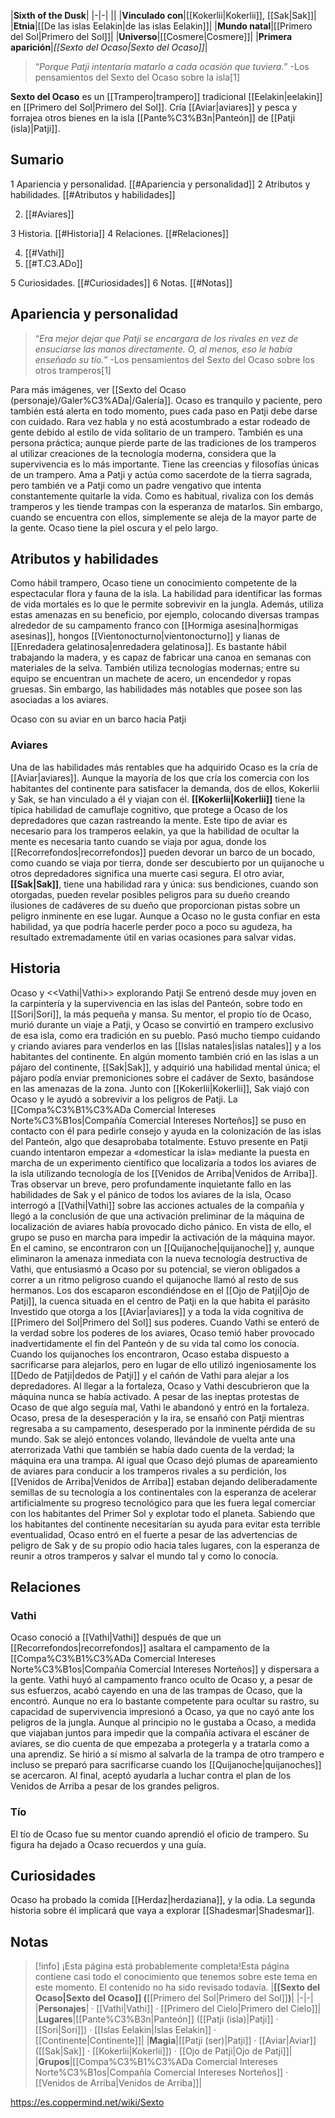 

|**Sixth of the Dusk**|
|-|-|
||
|**Vinculado con**|[[Kokerlii\|Kokerlii]], [[Sak\|Sak]]|
|**Etnia**|[[De las islas Eelakin\|de las islas Eelakin]]|
|**Mundo natal**|[[Primero del Sol\|Primero del Sol]]|
|**Universo**|[[Cosmere\|Cosmere]]|
|**Primera aparición**|*[[Sexto del Ocaso\|Sexto del Ocaso]]*|

>“*Porque Patji intentaría matarlo a cada ocasión que tuviera.*”
\-Los pensamientos del Sexto del Ocaso sobre la isla[1]


**Sexto del Ocaso** es un [[Trampero\|trampero]] tradicional [[Eelakin\|eelakin]] en [[Primero del Sol\|Primero del Sol]].
Cría [[Aviar\|aviares]] y pesca y forrajea otros bienes en la isla [[Pante%C3%B3n\|Panteón]] de [[Patji (isla)\|Patji]].

## Sumario

1 Apariencia y personalidad. [[#Apariencia y personalidad]] 
2 Atributos y habilidades. [[#Atributos y habilidades]] 

2. [[#Aviares]] 


3 Historia. [[#Historia]] 
4 Relaciones. [[#Relaciones]] 

4. [[#Vathi]] 
4. [[#T.C3.ADo]] 


5 Curiosidades. [[#Curiosidades]] 
6 Notas. [[#Notas]] 


## Apariencia y personalidad
>“*Era mejor dejar que Patji se encargara de los rivales en vez de ensuciarse las manos directamente. O, al menos, eso le había enseñado su tío.*”
\-Los pensamientos del Sexto del Ocaso sobre los otros tramperos[1]


Para más imágenes, ver [[Sexto del Ocaso (personaje)/Galer%C3%ADa\|/Galería]].
Ocaso es tranquilo y paciente, pero también está alerta en todo momento, pues cada paso en Patji debe darse con cuidado. Rara vez habla y no está acostumbrado a estar rodeado de gente debido al estilo de vida solitario de un trampero. También es una persona práctica; aunque pierde parte de las tradiciones de los tramperos al utilizar creaciones de la tecnología moderna, considera que la supervivencia es lo más importante.
Tiene las creencias y filosofías únicas de un trampero. Ama a Patji y actúa como sacerdote de la tierra sagrada, pero también ve a Patji como un padre vengativo que intenta constantemente quitarle la vida. Como es habitual, rivaliza con los demás tramperos y les tiende trampas con la esperanza de matarlos. Sin embargo, cuando se encuentra con ellos, simplemente se aleja de la mayor parte de la gente.
Ocaso tiene la piel oscura y el pelo largo.

## Atributos y habilidades
Como hábil trampero, Ocaso tiene un conocimiento competente de la espectacular flora y fauna de la isla. La habilidad para identificar las formas de vida mortales es lo que le permite sobrevivir en la jungla. Además, utiliza estas amenazas en su beneficio, por ejemplo, colocando diversas trampas alrededor de su campamento franco con [[Hormiga asesina\|hormigas asesinas]], hongos [[Vientonocturno\|vientonocturno]] y lianas de [[Enredadera gelatinosa\|enredadera gelatinosa]]. Es bastante hábil trabajando la madera, y es capaz de fabricar una canoa en semanas con materiales de la selva. También utiliza tecnologías modernas; entre su equipo se encuentran un machete de acero, un encendedor y ropas gruesas. Sin embargo, las habilidades más notables que posee son las asociadas a los aviares.

  Ocaso con su aviar en un barco hacia Patji
### Aviares
Una de las habilidades más rentables que ha adquirido Ocaso es la cría de [[Aviar\|aviares]]. Aunque la mayoría de los que cría los comercia con los habitantes del continente para satisfacer la demanda, dos de ellos, Kokerlii y Sak, se han vinculado a él y viajan con él. **[[Kokerlii\|Kokerlii]]** tiene la típica habilidad de camuflaje cognitivo, que protege a Ocaso de los depredadores que cazan rastreando la mente. Este tipo de aviar es necesario para los tramperos eelakin, ya que la habilidad de ocultar la mente es necesaria tanto cuando se viaja por agua, donde los [[Recorrefondos\|recorrefondos]] pueden devorar un barco de un bocado, como cuando se viaja por tierra, donde ser descubierto por un quijanoche u otros depredadores significa una muerte casi segura. El otro aviar, **[[Sak\|Sak]]**, tiene una habilidad rara y única: sus bendiciones, cuando son otorgadas, pueden revelar posibles peligros para su dueño creando ilusiones de cadáveres de su dueño que proporcionan pistas sobre un peligro inminente en ese lugar. Aunque a Ocaso no le gusta confiar en esta habilidad, ya que podría hacerle perder poco a poco su agudeza, ha resultado extremadamente útil en varias ocasiones para salvar vidas.

## Historia
  Ocaso y <<Vathi\|Vathi>> explorando Patji
Se entrenó desde muy joven en la carpintería y la supervivencia en las islas del Panteón, sobre todo en [[Sori\|Sori]], la más pequeña y mansa. Su mentor, el propio tío de Ocaso, murió durante un viaje a Patji, y Ocaso se convirtió en trampero exclusivo de esa isla, como era tradición en su pueblo. Pasó mucho tiempo cuidando y criando aviares para venderlos en las [[Islas natales\|islas natales]] y a los habitantes del continente. En algún momento también crió en las islas a un pájaro del continente, [[Sak\|Sak]], y adquirió una habilidad mental única; el pájaro podía enviar premoniciones sobre el cadáver de Sexto, basándose en las amenazas de la zona. Junto con [[Kokerlii\|Kokerlii]], Sak viajó con Ocaso y le ayudó a sobrevivir a los peligros de Patji.
La [[Compa%C3%B1%C3%ADa Comercial Intereses Norte%C3%B1os\|Compañía Comercial Intereses Norteños]] se puso en contacto con él para pedirle consejo y ayuda en la colonización de las islas del Panteón, algo que desaprobaba totalmente. Estuvo presente en Patji cuando intentaron empezar a «domesticar la isla» mediante la puesta en marcha de un experimento científico que localizaría a todos los aviares de la isla utilizando tecnología de los [[Venidos de Arriba\|Venidos de Arriba]]. Tras observar un breve, pero profundamente inquietante fallo en las habilidades de Sak y el pánico de todos los aviares de la isla, Ocaso interrogó a [[Vathi\|Vathi]] sobre las acciones actuales de la compañía y llegó a la conclusión de que una activación preliminar de la máquina de localización de aviares había provocado dicho pánico. En vista de ello, el grupo se puso en marcha para impedir la activación de la máquina mayor. En el camino, se encontraron con un [[Quijanoche\|quijanoche]] y, aunque eliminaron la amenaza inmediata con la nueva tecnología destructiva de Vathi, que entusiasmó a Ocaso por su potencial, se vieron obligados a correr a un ritmo peligroso cuando el quijanoche llamó al resto de sus hermanos. Los dos escaparon escondiéndose en el [[Ojo de Patji\|Ojo de Patji]], la cuenca situada en el centro de Patji en la que habita el parásito Investido que otorga a los [[Aviar\|aviares]] y a toda la vida cognitiva de [[Primero del Sol\|Primero del Sol]] sus poderes. Cuando Vathi se enteró de la verdad sobre los poderes de los aviares, Ocaso temió haber provocado inadvertidamente el fin del Panteón y de su vida tal como los conocía. Cuando los quijanoches los encontraron, Ocaso estaba dispuesto a sacrificarse para alejarlos, pero en lugar de ello utilizó ingeniosamente los [[Dedo de Patji\|dedos de Patji]] y el cañón de Vathi para alejar a los depredadores.
Al llegar a la fortaleza, Ocaso y Vathi descubrieron que la máquina nunca se había activado. A pesar de las ineptas protestas de Ocaso de que algo seguía mal, Vathi le abandonó y entró en la fortaleza. Ocaso, presa de la desesperación y la ira, se ensañó con Patji mientras regresaba a su campamento, desesperado por la inminente pérdida de su mundo. Sak se alejó entonces volando, llevándole de vuelta ante una aterrorizada Vathi que también se había dado cuenta de la verdad; la máquina era una trampa. Al igual que Ocaso dejó plumas de apareamiento de aviares para conducir a los tramperos rivales a su perdición, los [[Venidos de Arriba\|Venidos de Arriba]] estaban dejando deliberadamente semillas de su tecnología a los continentales con la esperanza de acelerar artificialmente su progreso tecnológico para que les fuera legal comerciar con los habitantes del Primer Sol y explotar todo el planeta.
Sabiendo que los habitantes del continente necesitarían su ayuda para evitar esta terrible eventualidad, Ocaso entró en el fuerte a pesar de las advertencias de peligro de Sak y de su propio odio hacia tales lugares, con la esperanza de reunir a otros tramperos y salvar el mundo tal y como lo conocía.

## Relaciones
### Vathi
Ocaso conoció a [[Vathi\|Vathi]] después de que un [[Recorrefondos\|recorrefondos]] asaltara el campamento de la [[Compa%C3%B1%C3%ADa Comercial Intereses Norte%C3%B1os\|Compañía Comercial Intereses Norteños]] y dispersara a la gente. Vathi huyó al campamento franco oculto de Ocaso y, a pesar de sus esfuerzos, acabó cayendo en una de las trampas de Ocaso, que la encontró. Aunque no era lo bastante competente para ocultar su rastro, su capacidad de supervivencia impresionó a Ocaso, ya que no cayó ante los peligros de la jungla. Aunque al principio no le gustaba a Ocaso, a medida que viajaban juntos para impedir que la compañía activara el escáner de aviares, se dio cuenta de que empezaba a protegerla y a tratarla como a una aprendiz. Se hirió a sí mismo al salvarla de la trampa de otro trampero e incluso se preparó para sacrificarse cuando los [[Quijanoche\|quijanoches]] se acercaron. Al final, aceptó ayudarla a luchar contra el plan de los Venidos de Arriba a pesar de los grandes peligros.

### Tío
El tío de Ocaso fue su mentor cuando aprendió el oficio de trampero. Su figura ha dejado a Ocaso recuerdos y una guía.

## Curiosidades
Ocaso ha probado la comida [[Herdaz\|herdaziana]], y la odia.
La segunda historia sobre él implicará que vaya a explorar [[Shadesmar\|Shadesmar]].
## Notas

> [!info] ¡Esta página está probablemente completa!Esta página contiene casi todo el conocimiento que tenemos sobre este tema en este momento.
El contenido no ha sido revisado todavía.
|**[[Sexto del Ocaso\|Sexto del Ocaso]] (**[[Primero del Sol\|Primero del Sol]]**)**|
|-|-|
|**Personajes**| · [[Vathi\|Vathi]] · [[Primero del Cielo\|Primero del Cielo]]|
|**Lugares**|[[Pante%C3%B3n\|Panteón]] ([[Patji (isla)\|Patji]] · [[Sori\|Sori]]) · [[Islas Eelakin\|Islas Eelakin]] · [[Continente\|Continente]]|
|**Magia**|[[Patji (ser)\|Patji]] · [[Aviar\|Aviar]] ([[Sak\|Sak]] · [[Kokerlii\|Kokerlii]]) · [[Ojo de Patji\|Ojo de Patji]]|
|**Grupos**|[[Compa%C3%B1%C3%ADa Comercial Intereses Norte%C3%B1os\|Compañía Comercial Intereses Norteños]] · [[Venidos de Arriba\|Venidos de Arriba]]|



https://es.coppermind.net/wiki/Sexto